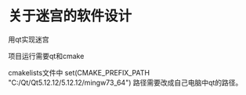 # 关于迷宫的软件设计

用qt实现迷宫

项目运行需要qt和cmake

cmakelists文件中 set(CMAKE_PREFIX_PATH "C:/Qt/Qt5.12.12/5.12.12/mingw73_64") 路径需要改成自己电脑中qt的路径。
